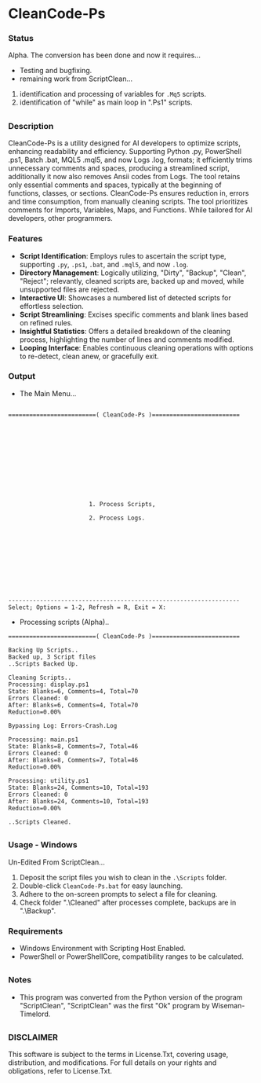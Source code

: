 # CleanCode-Ps

### Status
Alpha. The conversion has been done and now it requires...
- Testing and bugfixing.
- remaining work from ScriptClean...
1) identification and processing of variables for `.Mq5` scripts.
2) identification of "while" as main loop in ".Ps1" scripts.

##

### Description
CleanCode-Ps is a utility designed for AI developers to optimize scripts, enhancing readability and efficiency. Supporting Python .py, PowerShell .ps1, Batch .bat, MQL5 .mql5, and now Logs .log, formats; it efficiently trims unnecessary comments and spaces, producing a streamlined script, additionally it now also removes Ansii codes from Logs. The tool retains only essential comments and spaces, typically at the beginning of functions, classes, or sections. CleanCode-Ps ensures reduction in, errors and time consumption, from manually cleaning scripts. The tool prioritizes comments for Imports, Variables, Maps, and Functions. While tailored for AI developers, other programmers. 

### Features
- **Script Identification**: Employs rules to ascertain the script type, supporting `.py`, `.ps1`, `.bat`, and `.mql5`, and now `.log`.
- **Directory Management**: Logically utilizing, "Dirty", "Backup", "Clean", "Reject"; relevantly, cleaned scripts are, backed up and moved, while unsupported files are rejected.
- **Interactive UI**: Showcases a numbered list of detected scripts for effortless selection.
- **Script Streamlining**: Excises specific comments and blank lines based on refined rules.
- **Insightful Statistics**: Offers a detailed breakdown of the cleaning process, highlighting the number of lines and comments modified.
- **Looping Interface**: Enables continuous cleaning operations with options to re-detect, clean anew, or gracefully exit.

### Output
- The Main Menu...
```

=========================( CleanCode-Ps )=========================












                       1. Process Scripts,

                       2. Process Logs.











------------------------------------------------------------------
Select; Options = 1-2, Refresh = R, Exit = X:

```
- Processing scripts (Alpha)..
```
=========================( CleanCode-Ps )=========================

Backing Up Scripts..
Backed up, 3 Script files
..Scripts Backed Up.

Cleaning Scripts..
Processing: display.ps1
State: Blanks=6, Comments=4, Total=70
Errors Cleaned: 0
After: Blanks=6, Comments=4, Total=70
Reduction=0.00%

Bypassing Log: Errors-Crash.Log

Processing: main.ps1
State: Blanks=8, Comments=7, Total=46
Errors Cleaned: 0
After: Blanks=8, Comments=7, Total=46
Reduction=0.00%

Processing: utility.ps1
State: Blanks=24, Comments=10, Total=193
Errors Cleaned: 0
After: Blanks=24, Comments=10, Total=193
Reduction=0.00%

..Scripts Cleaned.

```
##

### Usage - Windows
Un-Edited From ScriptClean...
1. Deposit the script files you wish to clean in the `.\Scripts` folder.
2. Double-click `CleanCode-Ps.bat` for easy launching.
3. Adhere to the on-screen prompts to select a file for cleaning.
4. Check folder ".\Cleaned" after processes complete, backups are in ".\Backup".

### Requirements
- Windows Environment with Scripting Host Enabled.
- PowerShell or PowerShellCore, compatibility ranges to be calculated.

##

### Notes
- This program was converted from the Python version of the program "ScriptClean", "ScriptClean" was the first "Ok" program by Wiseman-Timelord.

##

### DISCLAIMER
This software is subject to the terms in License.Txt, covering usage, distribution, and modifications. For full details on your rights and obligations, refer to License.Txt.
